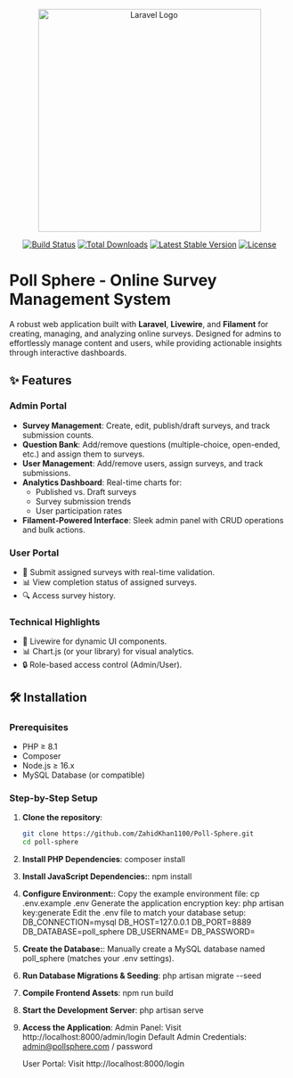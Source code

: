 <p align="center"><a href="https://laravel.com" target="_blank"><img src="https://raw.githubusercontent.com/laravel/art/master/logo-lockup/5%20SVG/2%20CMYK/1%20Full%20Color/laravel-logolockup-cmyk-red.svg" width="400" alt="Laravel Logo"></a></p>

<p align="center">
<a href="https://github.com/laravel/framework/actions"><img src="https://github.com/laravel/framework/workflows/tests/badge.svg" alt="Build Status"></a>
<a href="https://packagist.org/packages/laravel/framework"><img src="https://img.shields.io/packagist/dt/laravel/framework" alt="Total Downloads"></a>
<a href="https://packagist.org/packages/laravel/framework"><img src="https://img.shields.io/packagist/v/laravel/framework" alt="Latest Stable Version"></a>
<a href="https://packagist.org/packages/laravel/framework"><img src="https://img.shields.io/packagist/l/laravel/framework" alt="License"></a>
</p>

# Poll Sphere - Online Survey Management System



A robust web application built with **Laravel**, **Livewire**, and **Filament** for creating, managing, and analyzing online surveys. Designed for admins to effortlessly manage content and users, while providing actionable insights through interactive dashboards.

## ✨ Features

### **Admin Portal**
- **Survey Management**: Create, edit, publish/draft surveys, and track submission counts.
- **Question Bank**: Add/remove questions (multiple-choice, open-ended, etc.) and assign them to surveys.
- **User Management**: Add/remove users, assign surveys, and track submissions.
- **Analytics Dashboard**: Real-time charts for:
  - Published vs. Draft surveys
  - Survey submission trends
  - User participation rates
- **Filament-Powered Interface**: Sleek admin panel with CRUD operations and bulk actions.

### **User Portal**
- 📝 Submit assigned surveys with real-time validation.
- 📊 View completion status of assigned surveys.
- 🔍 Access survey history.

### **Technical Highlights**
- 🚀 Livewire for dynamic UI components.
- 📊 Chart.js (or your library) for visual analytics.
- 🔒 Role-based access control (Admin/User).

## 🛠️ Installation

### Prerequisites
- PHP ≥ 8.1
- Composer
- Node.js ≥ 16.x
- MySQL Database (or compatible)

### Step-by-Step Setup
1. **Clone the repository**:
   ```bash
   git clone https://github.com/ZahidKhan1100/Poll-Sphere.git
   cd poll-sphere
2. **Install PHP Dependencies**:
   composer install
3. **Install JavaScript Dependencies:**:
   npm install
4. **Configure Environment:**:
   Copy the example environment file:
   cp .env.example .env
   Generate the application encryption key:
   php artisan key:generate
   Edit the .env file to match your database setup:
   DB_CONNECTION=mysql
   DB_HOST=127.0.0.1
   DB_PORT=8889
   DB_DATABASE=poll_sphere
   DB_USERNAME=
   DB_PASSWORD=

5. **Create the Database:**:
   Manually create a MySQL database named poll_sphere (matches your .env settings).

6. **Run Database Migrations & Seeding**:
   php artisan migrate --seed

7. **Compile Frontend Assets**:
   npm run build

8. **Start the Development Server**:
   php artisan serve

9. **Access the Application**:
    Admin Panel: Visit http://localhost:8000/admin/login
    Default Admin Credentials: admin@pollsphere.com / password

    User Portal: Visit http://localhost:8000/login
